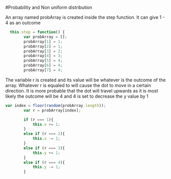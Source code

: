 #Probability and Non uniform distribution

An array named probArray is created inside the step function. It can give 1 - 4 as an outcome

```js
  this.step = function() {
        var probArray = [];
		probArray[1] = 1;
		probArray[2] = 1;
		probArray[3] = 2;
		probArray[4] = 3;
		probArray[5] = 4;
        probArray[6] = 4;
		probArray[7] = 4;
```

The variable r is created and its value will be whatever is the outcome of the array. Whatever r is equaled to will cause the dot to move in a certain direction. It is more probable that the dot will travel upwards as it is most likely the outcome will be 4 and 4 is set to decrease the y value by 1

```js
var index = floor(random(probArray.length));
		var r = probArray[index];

        if (r === 1){
            this.x += 1;
        }
        else if (r === 2){
            this.x -= 1;
        }
        else if (r === 3){
            this.y += 1;
        }
        else if (r === 4){
            this.y -= 1;
        }
```